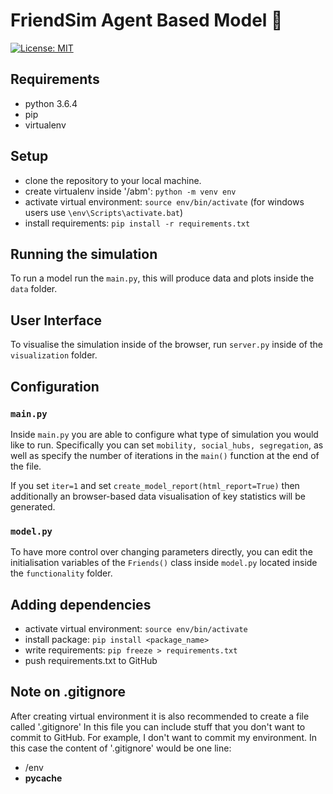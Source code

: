# FriendSim Agent Based Model 🤝

[![License: MIT](https://img.shields.io/badge/License-MIT-yellow.svg)](https://opensource.org/licenses/MIT)

## Requirements
* python 3.6.4
* pip
* virtualenv

## Setup
* clone the repository to your local machine.
* create virtualenv inside '/abm': ```python -m venv env```
* activate virtual environment: ```source env/bin/activate``` (for windows users use `\env\Scripts\activate.bat`)
* install requirements: ```pip install -r requirements.txt```

## Running the simulation

To run a model run the `main.py`, this will produce data and plots inside the `data` folder.

## User Interface

To visualise the simulation inside of the browser, run `server.py` inside of the `visualization` folder.

## Configuration

### `main.py`

Inside `main.py` you are able to configure what type of simulation you would like to run. Specifically you can set `mobility, social_hubs, segregation`, as well as specify the number of iterations in the `main()` function at the end of the file.

If you set `iter=1` and set `create_model_report(html_report=True)` then additionally an browser-based data visualisation of key statistics will be generated.

### `model.py`

To have more control over changing parameters directly, you can edit the initialisation variables of the `Friends()` class inside `model.py` located inside the `functionality` folder.

## Adding dependencies
* activate virtual environment: ```source env/bin/activate```
* install package: ```pip install <package_name>```
* write requirements: ```pip freeze > requirements.txt```
* push requirements.txt to GitHub

## Note on .gitignore
After creating virtual environment it is also recommended to create a file called '.gitignore'
In this file you can include stuff that you don't want to commit to GitHub.
For example, I don't want to commit my environment. In this case the content of '.gitignore' would be one line:
* /env
* __pycache__
